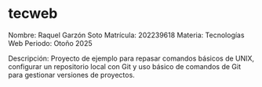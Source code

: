# tecweb

Nombre: Raquel Garzón Soto
Matrícula: 202239618
Materia: Tecnologías Web
Periodo: Otoño 2025

Descripción: Proyecto de ejemplo para repasar comandos básicos de UNIX, configurar un repositorio local con Git y uso básico de comandos de Git para gestionar versiones de proyectos.
